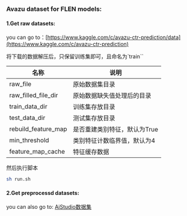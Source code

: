 ### Avazu dataset for FLEN models:
#### 1.Get raw datasets:
you can go to：[https://www.kaggle.com/c/avazu-ctr-prediction/data](https://www.kaggle.com/c/avazu-ctr-prediction)

将下载的数据解压后，只保留训练集即可，且命名为`train``

| 名称 | 说明 | 
| -------- | -------- | 
| raw_file | 原始数据集目录 |
| raw_filled_file_dir     | 原始数据缺失值处理后的目录     |
|   train_data_dir   | 训练集存放目录     | 
|   test_data_dir   | 测试集存放目录     | 
| rebuild_feature_map     | 是否重建类别特征，默认为True     |
| min_threshold     | 类别特征计数临界值，默认为4    |
| feature_map_cache     | 特征缓存数据     | 


然后执行脚本
```bash
sh run.sh
```
#### 2.Get preprocessd datasets:
you can also go to: [AiStudio数据集](https://aistudio.baidu.com/aistudio/datasetdetail/125200)
